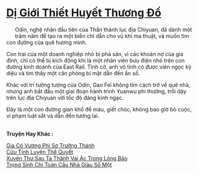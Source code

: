 <a href="https://truyentiki.com/di-gioi-thiet-huyet-thuong-do.33493/" title="Dị Giới Thiết Huyết Thương Đồ"><h1>Dị Giới Thiết Huyết Thương Đồ</h1></a><div style="display:table"><img align="right" style="float: left; padding: 10px;" src="https://truyentiki.com/images/story/200x260/di-gioi-thiet-huyet-thuong-do-1591199766.jpg" alt="">Odin, nghệ nhân đầu tiên của Thần thánh lục địa Chiyuan, đã dành một trăm năm để tạo ra một biển chỉ dẫn cho vũ khí ma thuật, và muốn tìm con đường của quê hương mình. <p></p> Con trai của một doanh nghiệp nhỏ bị phá sản, vì các khoản nợ của gia đình, chỉ có thể bị kích động khi là một nhân viên bưu điện nhỏ trên con đường kinh doanh của East Rail. Tình cờ, anh vô tình có được viên ngọc kỳ diệu và tìm thấy một căn phòng bí mật dẫn đến ẩn số. <p></p> Khác với trí tưởng tượng của Odin, Gao Fei không tìm cách trở về quê nhà, nhưng anh bắt đầu một giai đoạn hành trình Yuanwu phi thường, trỗi dậy trên lục địa Chiyuan với tốc độ đáng kinh ngạc. <p></p> Đây là một con đường gian khổ để máu, giết chóc, không bao giờ bỏ cuộc, vi phạm luật sắt và dẫn đến tương lai.</div><p><br><b>Truyện Hay Khác :</b></p><a href="https://truyentiki.com/gia-co-vuong-phi-so-truong-thanh.33492/" alt="Gia Có Vương Phi Sơ Trưởng Thành">Gia Có Vương Phi Sơ Trưởng Thành</a><br/><a href="https://github.com/nownovels/top500/tree/master/truyenhay/33620/" alt="Cửu Tinh Luyện Thể Quyết">Cửu Tinh Luyện Thể Quyết</a><br/><a href="https://github.com/nownovels/top500/tree/master/truyenhay/33907/" alt="Xuyên Thư Sau Ta Thành Vai Ác Trong Lòng Bảo">Xuyên Thư Sau Ta Thành Vai Ác Trong Lòng Bảo</a><br/><a href="https://github.com/nownovels/top500/tree/master/truyenhay/33937/" alt="Trọng Sinh Chi Toàn Cầu Nhà Giàu Số Một">Trọng Sinh Chi Toàn Cầu Nhà Giàu Số Một</a><br/>